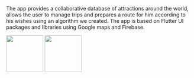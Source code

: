 The app provides a collaborative database of attractions around the world, allows the user to manage trips and prepares a route for him according to his wishes using an algorithm we created. The app is based on Flutter UI packages and libraries using Google maps and Firebase.


<img src="https://user-images.githubusercontent.com/45766957/131857513-64c780da-5db5-4574-8226-34c2dcc503cb.jpeg" width="100">
<img src="https://user-images.githubusercontent.com/45766957/131863976-5aa4ced8-0060-4b4b-abc4-f122c895bca0.jpeg" width="100">

